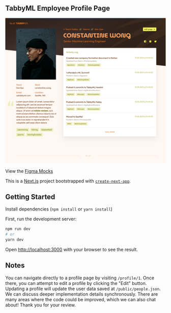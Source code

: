 ## TabbyML Employee Profile Page

![The TabbyML Employee Profile Page](/public/profile.png)

View the [Figma Mocks](https://www.figma.com/design/C0wmnMgVOTXFXoc5msJAhq/Nikko)

This is a [Next.js](https://nextjs.org/) project bootstrapped with [`create-next-app`](https://github.com/vercel/next.js/tree/canary/packages/create-next-app).

## Getting Started

Install dependencies (`npm install` or `yarn install`)

First, run the development server:

```bash
npm run dev
# or
yarn dev
```

Open [http://localhost:3000](http://localhost:3000) with your browser to see the result.

## Notes

You can navigate directly to a profile page by visiting `/profile/1`. Once there, you can attempt to edit a profile by clicking the "Edit" button. Updating a profile will update the user data saved at `/public/people.json`. We can discuss deeper implementation  details synchronously. There are many areas where the code could be improved, which we can also chat about! Thank you for your review.